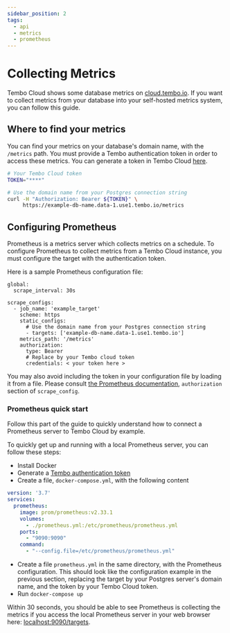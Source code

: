 ```yaml
---
sidebar_position: 2
tags:
  - api
  - metrics
  - prometheus
---
```


# Collecting Metrics

Tembo Cloud shows some database metrics on [cloud.tembo.io](https://cloud.tembo.io). If you want to collect metrics from your database into your self-hosted metrics system, you can follow this guide.

## Where to find your metrics

You can find your metrics on your database's domain name, with the `/metrics` path. You must provide a Tembo authentication token in order to access these metrics. You can generate a token in Tembo Cloud [here](https://cloud.tembo.io/generate-jwt).

```bash
# Your Tembo Cloud token
TOKEN="****"

# Use the domain name from your Postgres connection string
curl -H "Authorization: Bearer ${TOKEN}" \
     https://example-db-name.data-1.use1.tembo.io/metrics
```

## Configuring Prometheus

Prometheus is a metrics server which collects metrics on a schedule. To configure Prometheus to collect metrics from a Tembo Cloud instance, you must configure the target with the authentication token.

Here is a sample Prometheus configuration file:
```
global:
  scrape_interval: 30s

scrape_configs:
  - job_name: 'example_target'
    scheme: https
    static_configs:
      # Use the domain name from your Postgres connection string
      - targets: ['example-db-name.data-1.use1.tembo.io']
    metrics_path: '/metrics'
    authorization:
      type: Bearer
      # Replace by your Tembo cloud token
      credentials: < your token here >
```

You may also avoid including the token in your configuration file by loading it from a file. Please consult [the Prometheus documentation](https://prometheus.io/docs/prometheus/latest/configuration/configuration/#scrape_config), `authorization` section of `scrape_config`.

### Prometheus quick start

Follow this part of the guide to quickly understand how to connect a Prometheus server to Tembo Cloud by example.

To quickly get up and running with a local Prometheus server, you can follow these steps:
- Install Docker
- Generate a [Tembo authentication token](https://cloud.tembo.io/generate-jwt)
- Create a file, `docker-compose.yml`, with the following content

```yaml
version: '3.7'
services:
  prometheus:
    image: prom/prometheus:v2.33.1
    volumes:
      - ./prometheus.yml:/etc/prometheus/prometheus.yml
    ports:
      - "9090:9090"
    command:
      - "--config.file=/etc/prometheus/prometheus.yml"
```

- Create a file `prometheus.yml` in the same directory, with the Prometheus configuration. This should look like the configuration example in the previous section, replacing the target by your Postgres server's domain name, and the token by your Tembo Cloud token.
- Run `docker-compose up`

Within 30 seconds, you should be able to see Prometheus is collecting the metrics if you access the local Prometheus server in your web browser here: [localhost:9090/targets](http://localhost:9090/targets).
